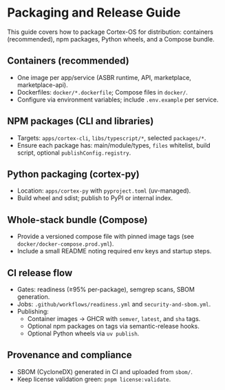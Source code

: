 # Packaging and Release Guide

This guide covers how to package Cortex-OS for distribution: containers (recommended), npm packages, Python wheels, and a Compose bundle.

## Containers (recommended)

- One image per app/service (ASBR runtime, API, marketplace, marketplace-api).
- Dockerfiles: `docker/*.dockerfile`; Compose files in `docker/`.
- Configure via environment variables; include `.env.example` per service.

## NPM packages (CLI and libraries)

- Targets: `apps/cortex-cli`, `libs/typescript/*`, selected `packages/*`.
- Ensure each package has: main/module/types, `files` whitelist, build script, optional `publishConfig.registry`.

## Python packaging (cortex-py)

- Location: `apps/cortex-py` with `pyproject.toml` (uv-managed).
- Build wheel and sdist; publish to PyPI or internal index.

## Whole-stack bundle (Compose)

- Provide a versioned compose file with pinned image tags (see `docker/docker-compose.prod.yml`).
- Include a small README noting required env keys and startup steps.

## CI release flow

- Gates: readiness (≥95% per-package), semgrep scans, SBOM generation.
- Jobs: `.github/workflows/readiness.yml` and `security-and-sbom.yml`.
- Publishing:
  - Container images → GHCR with `semver`, `latest`, and `sha` tags.
  - Optional npm packages on tags via semantic-release hooks.
  - Optional Python wheels via `uv publish`.

## Provenance and compliance

- SBOM (CycloneDX) generated in CI and uploaded from `sbom/`.
- Keep license validation green: `pnpm license:validate`.
